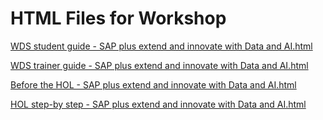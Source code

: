 ﻿# HTML Files for Workshop
[WDS student guide - SAP plus extend and innovate with Data and AI.html](https://cloudworkshop.blob.core.windows.net/sap-plus-extend-and-innovate/Whiteboard%20design%20session/WDS%20student%20guide%20-%20SAP%20plus%20extend%20and%20innovate%20with%20Data%20and%20AI.html)

[WDS trainer guide - SAP plus extend and innovate with Data and AI.html](https://cloudworkshop.blob.core.windows.net/sap-plus-extend-and-innovate/Whiteboard%20design%20session/WDS%20trainer%20guide%20-%20SAP%20plus%20extend%20and%20innovate%20with%20Data%20and%20AI.html)

[Before the HOL - SAP plus extend and innovate with Data and AI.html](https://cloudworkshop.blob.core.windows.net/sap-plus-extend-and-innovate/Hands-on%20lab/Before%20the%20HOL%20-%20SAP%20plus%20extend%20and%20innovate%20with%20Data%20and%20AI.html)

[HOL step-by step - SAP plus extend and innovate with Data and AI.html](https://cloudworkshop.blob.core.windows.net/sap-plus-extend-and-innovate/Hands-on%20lab/HOL%20step-by%20step%20-%20SAP%20plus%20extend%20and%20innovate%20with%20Data%20and%20AI.html)

